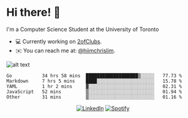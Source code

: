 # Hi there! 👋
I'm a Computer Science Student at the University of Toronto

- 💻 Currently working on [2ofClubs](https://github.com/2ofClubsApp).
- ✉️ You can reach me at: [@hiimchrislim](mailto:hello@hiimchrislim.co).

![alt text](https://user-images.githubusercontent.com/24628243/87171758-22f18c00-c2a1-11ea-9d8d-2777e59004b4.png "2ofClubs Logo")

<!--START_SECTION:waka-->
```text
Go           34 hrs 58 mins  ███████████████████▒░░░░░   77.73 % 
Markdown     7 hrs 5 mins    ████░░░░░░░░░░░░░░░░░░░░░   15.78 % 
YAML         1 hr 2 mins     ▓░░░░░░░░░░░░░░░░░░░░░░░░   02.31 % 
JavaScript   52 mins         ▒░░░░░░░░░░░░░░░░░░░░░░░░   01.94 % 
Other        31 mins         ▒░░░░░░░░░░░░░░░░░░░░░░░░   01.16 % 
```
<!--END_SECTION:waka-->

<div align="center">
<a href="https://www.linkedin.com/in/hiimchrislim" target="_blank"><img src="https://img.shields.io/badge/LinkedIn-%230077B5.svg?&style=flat-square&logo=linkedin&logoColor=white" alt="LinkedIn"></a>
<a href="https://open.spotify.com/user/clim1231" target="_blank"><img src="https://img.shields.io/badge/Spotify-%231ED760.svg?&style=flat-square&logo=spotify&logoColor=white" alt="Spotify"></a>

</div>

